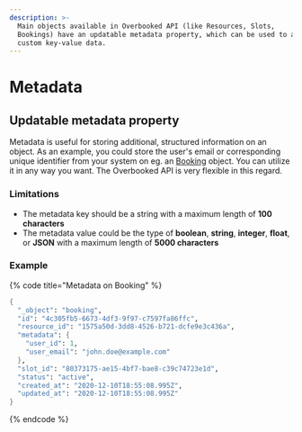 ```yaml
---
description: >-
  Main objects available in Overbooked API (like Resources, Slots,
  Bookings) have an updatable metadata property, which can be used to attach
  custom key-value data.
---
```


# Metadata

## Updatable metadata property

Metadata is useful for storing additional, structured information on an object. As an example, you could store the user's email or corresponding unique identifier from your system on eg. an [Booking](resources/booking/) object. You can utilize it in any way you want. The Overbooked API is very flexible in this regard.

### Limitations

* The metadata key should be a string with a maximum length of **100 characters**
* The metadata value could be the type of **boolean**, **string**, **integer**, **float**, or **JSON** with a maximum length of **5000 characters**

### Example

{% code title="Metadata on Booking" %}
```scheme
{
  "_object": "booking",
  "id": "4c305fb5-6673-4df3-9f97-c7597fa86ffc",
  "resource_id": "1575a50d-3dd8-4526-b721-dcfe9e3c436a",
  "metadata": {
    "user_id": 1,
    "user_email": "john.doe@example.com"
  },
  "slot_id": "80373175-ae15-4bf7-bae8-c39c74723e1d",
  "status": "active",
  "created_at": "2020-12-10T18:55:08.995Z",
  "updated_at": "2020-12-10T18:55:08.995Z"
}
```
{% endcode %}

